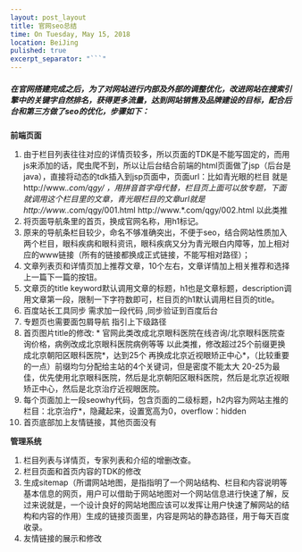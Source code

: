 ```yaml
---
layout: post_layout
title: 官网seo总结
time: On Tuesday, May 15, 2018
location: BeiJing
pulished: true
excerpt_separator: "```"
---
```



##### 在官网搭建完成之后，为了对网站进行内部及外部的调整优化，改进网站在搜索引擎中的关键字自然排名，获得更多流量，达到网站销售及品牌建设的目标，配合后台和第三方做了seo的优化，步骤如下：
**前端页面**
1. 由于栏目列表往往对应的详情页较多，所以页面的TDK是不能写固定的，而用js来添加的话，爬虫爬不到，所以让后台结合前端的html页面做了jsp（后台是java），直接将动态的tdk插入到jsp页面中，页面url：比如青光眼的栏目 就是 http://www.*.com/qgy/ ，用拼音首字母代替，栏目页上面可以放专题，下面就调用这个栏目里的文章，青光眼栏目的文章url就是http://www.*.com/qgy/001.html    http://www.*.com/qgy/002.html 以此类推
2. 将页面导航条里的首页，换成官网名称，用h1标记。
3. 原来的导航条栏目较少，命名不够准确突出，不便于seo，结合网站性质加入两个栏目，眼科疾病和眼科资讯，眼科疾病又分为青光眼白内障等，加上相对应的www链接（所有的链接都换成正式链接，不能写相对路径）；
4. 文章列表页和详情页加上推荐文章，10个左右，文章详情加上相关推荐和选择上一篇下一篇的按钮。
5. 文章页的title keyword默认调用文章的标题，h1也是文章标题，description调用文章第一段，限制一下字符数即可，栏目页的h1默认调用栏目页的title。
6. 百度站长工具同步 需求加一段代码 ,同步验证到百度后台
7. 专题页也需要面包屑导航 指引上下级路径
8. 首页图片title的修改: * 官网此类改成北京眼科医院在线咨询/北京眼科医院查询价格，病例改成北京眼科医院病例等等 以此类推，修改超过25个前缀更换成北京朝阳区眼科医院*，达到25个 再换成北京近视眼矫正中心*，（比较重要的一点）前缀均匀分配给主站的4个关键词，但是密度不能太大 20-25为最佳，优先使用北京眼科医院，然后是北京朝阳区眼科医院，然后是北京近视眼矫正中心，然后是北京治疗近视眼医院。
9. 每个页面加上一段seowhy代码，包含页面的二级标题，h2内容为网站主推的栏目：北京治疗*，隐藏起来，设置宽高为0，overflow：hidden
10. 首页底部加上友情链接，其他页面没有

**管理系统**
1. 栏目列表与详情页，专家列表和介绍的增删改查。
2. 栏目页面和首页内容的TDK的修改
3. 生成sitemap（所谓网站地图，是指指明了一个网站结构、栏目和内容说明等基本信息的网页，用户可以借助于网站地图对一个网站信息进行快速了解，反过来说就是，一个设计良好的网站地图应该可以发挥让用户快速了解网站的结构和内容的作用）生成的链接页面里，内容是网站的静态路径，用于每天百度收录。
4. 友情链接的展示和修改

